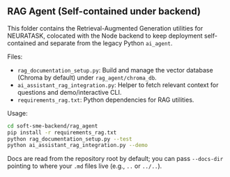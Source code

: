 ## RAG Agent (Self-contained under backend)

This folder contains the Retrieval-Augmented Generation utilities for NEURATASK, colocated with the Node backend to keep deployment self-contained and separate from the legacy Python `ai_agent`.

Files:
- `rag_documentation_setup.py`: Build and manage the vector database (Chroma by default) under `rag_agent/chroma_db`.
- `ai_assistant_rag_integration.py`: Helper to fetch relevant context for questions and demo/interactive CLI.
- `requirements_rag.txt`: Python dependencies for RAG utilities.

Usage:
```bash
cd soft-sme-backend/rag_agent
pip install -r requirements_rag.txt
python rag_documentation_setup.py --test
python ai_assistant_rag_integration.py --demo
```

Docs are read from the repository root by default; you can pass `--docs-dir` pointing to where your `.md` files live (e.g., `..` or `../..`).

